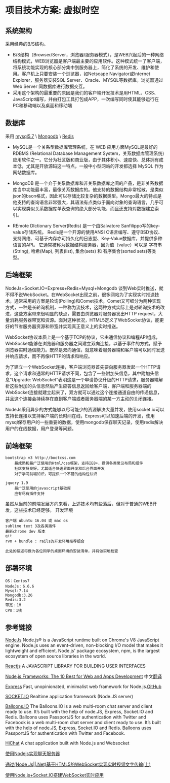<!-- $theme: gaia -->

# 项目技术方案: 虚拟时空

## 系统架构

采用经典的B/S结构。
*  B/S结构（Browser/Server，浏览器/服务器模式），是WEB兴起后的一种网络结构模式，WEB浏览器是客户端最主要的应用软件。这种模式统一了客户端，将系统功能实现的核心部分集中到服务器上，简化了系统的开发、维护和使用。客户机上只要安装一个浏览器，如Netscape Navigator或Internet Explorer，服务器安装SQL Server、Oracle、MYSQL等数据库。浏览器通过Web Server 同数据库进行数据交互。
* 采用这个架构的最重要的原因是我们的客户端开发技术是用HTML、CSS、JavaScript编写，并由打包工具打包成APP，一次编写同时使其能够运行在PC和移动端以及桌面和移动端

## 数据库

采用 <a href="http://dev.mysql.com/downloads/mysql">mysql5.7</a> \ <a href="https://www.mongodb.com/">Mongodb</a> \ <a href="http://redis.io/">Redis</a>
- MySQL是一个关系型数据库管理系统，在 WEB 应用方面MySQL是最好的 RDBMS (Relational Database Management System，关系数据库管理系统) 应用软件之一。它分为社区版和商业版，由于其体积小、速度快、总体拥有成本低，尤其是开放源码这一特点，一般中小型网站的开发都选择 MySQL 作为网站数据库。

- MongoDB  是一个介于关系数据库和非关系数据库之间的产品，是非关系数据库当中功能最丰富，最像关系数据库的。他支持的数据结构非常松散，是类似json的bson格式，因此可以存储比较复杂的数据类型。Mongo最大的特点是他支持的查询语言非常强大，其语法有点类似于面向对象的查询语言，几乎可以实现类似关系数据库单表查询的绝大部分功能，而且还支持对数据建立索引。

- REmote DIctionary Server(Redis) 是一个由Salvatore Sanfilippo写的key-value存储系统。
Redis是一个开源的使用ANSI C语言编写、遵守BSD协议、支持网络、可基于内存亦可持久化的日志型、Key-Value数据库，并提供多种语言的API。
它通常被称为数据结构服务器，因为值（value）可以是 字符串(String), 哈希(Map), 列表(list), 集合(sets) 和 有序集合(sorted sets)等类型。


## 后端框架

NodeJs+Socket.IO+Express+Redis+Mysql+Mongodb
谈到Web实时推送，就不得不说WebSocket。在WebSocket出现之前，很多网站为了实现实时推送技术，通常采用的方案是轮询(Polling)和Comet技术，Comet又可细分为两种实现方式，一种是长轮询机制，一种称为流技术，这两种方式实际上是对轮询技术的改进，这些方案带来很明显的缺点，需要由浏览器对服务器发出HTTP request，大量消耗服务器带宽和资源。面对这种状况，HTML5定义了WebSocket协议，能更好的节省服务器资源和带宽并实现真正意义上的实时推送。

WebSocket协议本质上是一个基于TCP的协议，它由通信协议和编程API组成，WebSocket能够在浏览器和服务器之间建立双向连接，以基于事件的方式，赋予浏览器实时通信能力。既然是双向通信，就意味着服务器端和客户端可以同时发送并响应请求，而不再像HTTP的请求和响应。

为了建立一个WebSocket连接，客户端浏览器首先要向服务器发起一个HTTP请求，这个请求和通常的HTTP请求不同，包含了一些附加头信息，其中附加头信息”Upgrade: WebSocket”表明这是一个申请协议升级的HTTP请求，服务器端解析这些附加的头信息然后产生应答信息返回给客户端，客户端和服务器端的WebSocket连接就建立起来了，双方就可以通过这个连接通道自由的传递信息，并且这个连接会持续存在直到客户端或者服务器端的某一方主动的关闭连接。

NodeJs采用异步的方式能够以尽可能少的资源解决大量并发，使用socket.io可以支持长连接以支持客户端的长时间在线，Express可以加速后端的开发，使用mysql保存用户的一些重要的数据，使用mongodb保存聊天记录，使用redis解决用户的在线数据，用户登录等问题。




## 前端框架

    bootstrap v3 http://bootcss.com
        最成熟和最广泛使用的Html/css框架，支持IE8+，提供各类常见布局和组件
        社区支持良好，尤其适合快速界面开发和后台界面开发
        对于学习前端知识，可提供一个不错的结构性认识

    jquery 1.9
        最广泛使用的javascript基础库
        应有尽有插件支持

虽然从当前的前端发展方向来看，上述技术均有些落后，但对于普通的WEB开发，这些技术已经足够。
开发环境

    客户端 ubuntu 16.04 或 mac os
    sublime text 3及各类插件
    最新chrome dev 版本
    git
    rvm + bundle : rails的开发环境推荐组合

    此处的描述将做为各位同学的桌面环境的安装清单，并将做实地检查

## 部署环境

    OS：Centos7
    NodeJs：6.6.6
    Mysql:7.14
    Mongodb:3.26
    Redis:3.2
    带宽：1M
    CPU：1核
        
## 参考链接
<a href="https://nodejs.org/en/">NodeJs</a>
Node.js® is a JavaScript runtime built on Chrome's V8 JavaScript engine. Node.js uses an event-driven, non-blocking I/O model that makes it lightweight and efficient. Node.js' package ecosystem, npm, is the largest ecosystem of open source libraries in the world.

<a href="http://reactjs.cn/react/docs/getting-started.html">Reactjs</a>
A JAVASCRIPT LIBRARY FOR BUILDING USER INTERFACES

<a href="http://noeticforce.com/best-nodejs-frameworks-for-web-and-app-development">Node.js Frameworks: The 10 Best for Web and Apps Development</a>
中文<a href="http://www.oschina.net/translate/best-nodejs-frameworks-for-web-and-app-development?cmp">翻译</a>

<a href="http://expressjs.com/">Express</a>
Fast, unopinionated, minimalist web framework for Node.js.<a href="https://github.com/expressjs/express">GitHub</a>

<a href="https://github.com/socketio/socket.io/">SOCKET.IO</a>
Realtime application framework (Node.JS server)

<a href="https://github.com/rickyrauch/Balloons.IO">Balloons.IO</a>
The Balloons.IO is a web multi-room chat server and client ready to use. It’s built with the help of node.JS, Express, Socket.IO and Redis. Balloons uses PassportJS for authentication with Twitter and Facebook is a web multi-room chat server and client ready to use. It’s built with the help of node.JS, Express, Socket.IO and Redis. Balloons uses PassportJS for authentication with Twitter and Facebook.

<a href="https://github.com/wayou/hichat">HiChat</a>
A chat application built with Node.js and Websocket

<a href="https://www.aswifter.com/2015/06/13/nodejs-chat-server/">使用Nodejs实现聊天服务器</a>

<a href="http://www.it610.com/article/1731254.htm">通过(Node Js||.Net)基于HTML5的WebSocket实现实时视频文字传输(上)</a>

<a href="http://www.plhwin.com/2014/05/28/nodejs-socketio/">使用Node.js+Socket.IO搭建WebSocket实时应用</a>